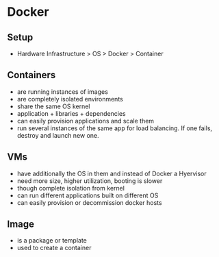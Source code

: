 # Docker

## Setup
* Hardware Infrastructure > OS > Docker > Container

## Containers
* are running instances of images
* are completely isolated environments
* share the same OS kernel
* application + libraries + dependencies
* can easily provision applications and scale them
* run several instances of the same app for load balancing. If one fails, destroy and launch new one.

## VMs
* have additionally the OS in them and instead of Docker a Hyervisor
* need more size, higher utilization, booting is slower
* though complete isolation from kernel
* can run different applications built on different OS
* can easily provision or decommission docker hosts

## Image
* is a package or template
* used to create a container